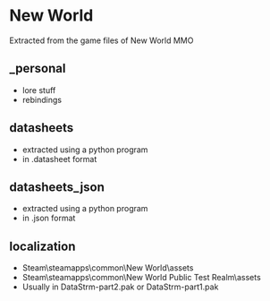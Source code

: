 # New World

Extracted from the game files of New World MMO

## _personal

+ lore stuff
+ rebindings

## datasheets

+ extracted using a python program
+ in .datasheet format

## datasheets_json

+ extracted using a python program
+ in .json format

## localization

+ Steam\steamapps\common\New World\assets
+ Steam\steamapps\common\New World Public Test Realm\assets
+ Usually in DataStrm-part2.pak or DataStrm-part1.pak
